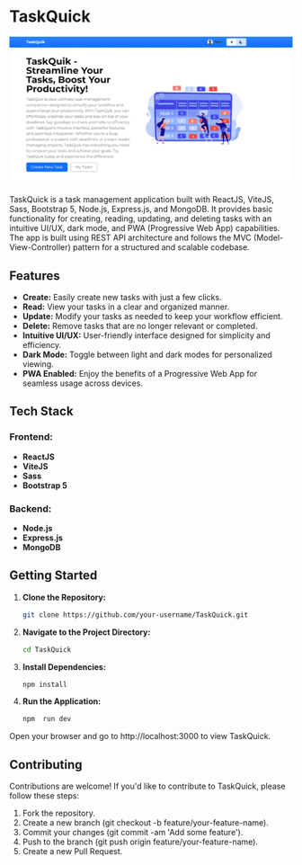 # TaskQuick

![Thumbnail](https://github.com/mearyansingh/TaskQuik/blob/main/frontend/public/og-image.png)

TaskQuick is a task management application built with ReactJS, ViteJS, Sass, Bootstrap 5, Node.js, Express.js, and MongoDB. It provides basic functionality for creating, reading, updating, and deleting tasks with an intuitive UI/UX, dark mode, and PWA (Progressive Web App) capabilities. The app is built using REST API architecture and follows the MVC (Model-View-Controller) pattern for a structured and scalable codebase.

## Features
- **Create:** Easily create new tasks with just a few clicks.
- **Read:** View your tasks in a clear and organized manner.
- **Update:** Modify your tasks as needed to keep your workflow efficient.
- **Delete:** Remove tasks that are no longer relevant or completed.
- **Intuitive UI/UX:** User-friendly interface designed for simplicity and efficiency.
- **Dark Mode:** Toggle between light and dark modes for personalized viewing.
- **PWA Enabled:** Enjoy the benefits of a Progressive Web App for seamless usage across devices.

## Tech Stack

### Frontend:
- **ReactJS**
- **ViteJS**
- **Sass**
- **Bootstrap 5**

### Backend:
- **Node.js**
- **Express.js**
- **MongoDB**

## Getting Started
1. **Clone the Repository:**
   ```bash
   git clone https://github.com/your-username/TaskQuick.git
2. **Navigate to the Project Directory:**
   ```bash
   cd TaskQuick
3. **Install Dependencies:**
   ```bash
   npm install
4. **Run the Application:**
   ```bash
   npm  run dev

Open your browser and go to http://localhost:3000 to view TaskQuick.

## Contributing
Contributions are welcome! If you'd like to contribute to TaskQuick, please follow these steps:

1. Fork the repository.
2. Create a new branch (git checkout -b feature/your-feature-name).
3. Commit your changes (git commit -am 'Add some feature').
4. Push to the branch (git push origin feature/your-feature-name).
5. Create a new Pull Request.
